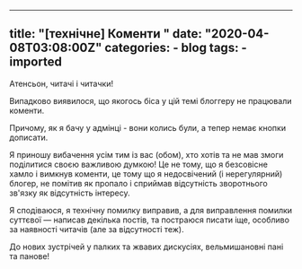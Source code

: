 
---
title: "[технічне] Коменти "
date: "2020-04-08T03:08:00Z"
categories:
    - blog
tags:
    - imported
---

Атенсьон, читачі і читачки!  

Випадково виявилося, що якогось біса у цій темі блоггеру не працювали коменти.  

Причому, як я бачу у адмінці \- вони колись були, а тепер немає кнопки дописати.  

  

Я приношу вибачення усім тим із вас (обом), хто хотів та не мав змоги поділитися своєю важливою думкою! Це не тому, що я безсовісне хамло і вимкнув коменти, це тому що я недосвічений (і нерегулярний) блогер, не помітив як пропало і сприймав відсутність зворотнього зв'язку як відсутність інтересу.  

  

Я сподіваюся, я технічну помилку виправив, а для виправлення помилки суттєвої — написав декілька постів, та постраюся писати іще, особливо за наявності читачів (але за відсутності теж).  

  

До нових зустрічей у палких та жвавих дискусіях, вельмишановні пані та панове!
